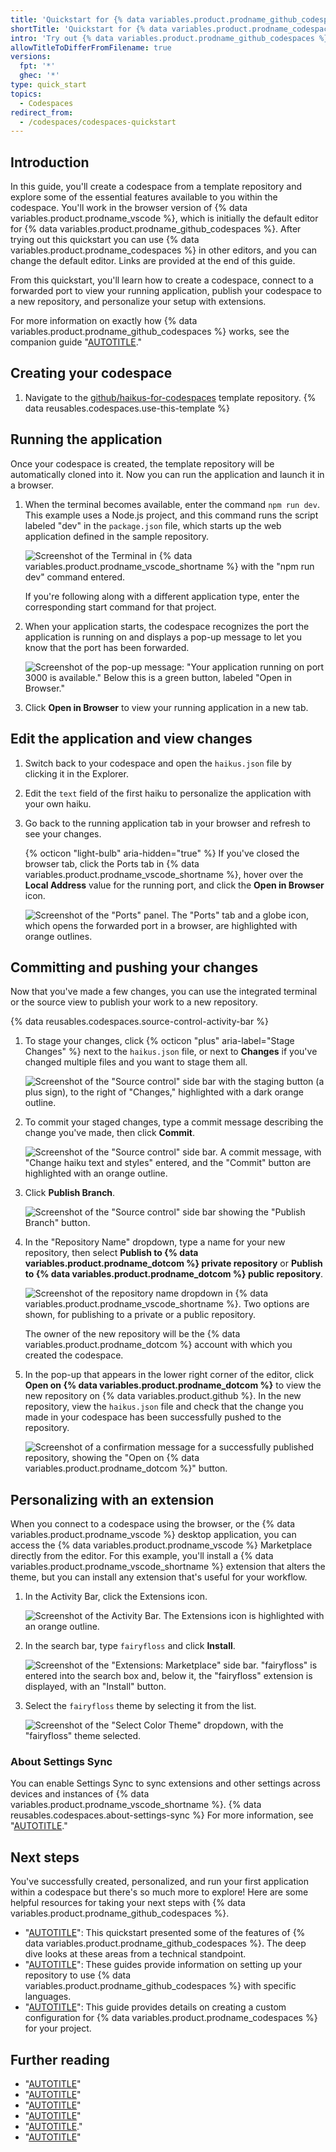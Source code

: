 ```yaml
---
title: 'Quickstart for {% data variables.product.prodname_github_codespaces %}'
shortTitle: 'Quickstart for {% data variables.product.prodname_codespaces %}'
intro: 'Try out {% data variables.product.prodname_github_codespaces %} in 5 minutes.'
allowTitleToDifferFromFilename: true
versions:
  fpt: '*'
  ghec: '*'
type: quick_start
topics:
  - Codespaces
redirect_from:
  - /codespaces/codespaces-quickstart
---
```


## Introduction

In this guide, you'll create a codespace from a template repository and explore some of the essential features available to you within the codespace. You'll work in the browser version of {% data variables.product.prodname_vscode %}, which is initially the default editor for {% data variables.product.prodname_github_codespaces %}. After trying out this quickstart you can use {% data variables.product.prodname_codespaces %} in other editors, and you can change the default editor. Links are provided at the end of this guide.

From this quickstart, you'll learn how to create a codespace, connect to a forwarded port to view your running application, publish your codespace to a new repository, and personalize your setup with extensions.

For more information on exactly how {% data variables.product.prodname_github_codespaces %} works, see the companion guide "[AUTOTITLE](/codespaces/getting-started/deep-dive)."

## Creating your codespace

1. Navigate to the [github/haikus-for-codespaces](https://github.com/github/haikus-for-codespaces) template repository.
{% data reusables.codespaces.use-this-template %}

## Running the application

Once your codespace is created, the template repository will be automatically cloned into it. Now you can run the application and launch it in a browser.

1. When the terminal becomes available, enter the command `npm run dev`. This example uses a Node.js project, and this command runs the script labeled "dev" in the `package.json` file, which starts up the web application defined in the sample repository.

   ![Screenshot of the Terminal in {% data variables.product.prodname_vscode_shortname %} with the "npm run dev" command entered.](/assets/images/help/codespaces/codespaces-npm-run-dev.png)

   If you're following along with a different application type, enter the corresponding start command for that project.

1. When your application starts, the codespace recognizes the port the application is running on and displays a pop-up message to let you know that the port has been forwarded.

   ![Screenshot of the pop-up message: "Your application running on port 3000 is available." Below this is a green button, labeled "Open in Browser."](/assets/images/help/codespaces/quickstart-port-toast.png)

1. Click **Open in Browser** to view your running application in a new tab.

## Edit the application and view changes

1. Switch back to your codespace and open the `haikus.json` file by clicking it in the Explorer.

1. Edit the `text` field of the first haiku to personalize the application with your own haiku.

1. Go back to the running application tab in your browser and refresh to see your changes.

   {% octicon "light-bulb" aria-hidden="true" %} If you've closed the browser tab, click the Ports tab in {% data variables.product.prodname_vscode_shortname %}, hover over the **Local Address** value for the running port, and click the **Open in Browser** icon.

   ![Screenshot of the "Ports" panel. The "Ports" tab and a globe icon, which opens the forwarded port in a browser, are highlighted with orange outlines.](/assets/images/help/codespaces/quickstart-forward-port.png)

## Committing and pushing your changes

Now that you've made a few changes, you can use the integrated terminal or the source view to publish your work to a new repository.

{% data reusables.codespaces.source-control-activity-bar %}
1. To stage your changes, click {% octicon "plus" aria-label="Stage Changes" %} next to the `haikus.json` file, or next to **Changes** if you've changed multiple files and you want to stage them all.

   ![Screenshot of the "Source control" side bar with the staging button (a plus sign), to the right of "Changes," highlighted with a dark orange outline.](/assets/images/help/codespaces/codespaces-commit-stage.png)

1. To commit your staged changes, type a commit message describing the change you've made, then click **Commit**.

   ![Screenshot of the "Source control" side bar. A commit message, with "Change haiku text and styles" entered, and the "Commit" button are highlighted with an orange outline.](/assets/images/help/codespaces/vscode-commit-button.png)

1. Click **Publish Branch**.

   ![Screenshot of the "Source control" side bar showing the "Publish Branch" button.](/assets/images/help/codespaces/vscode-publish-branch-button.png)

1. In the "Repository Name" dropdown, type a name for your new repository, then select **Publish to {% data variables.product.prodname_dotcom %}  private repository** or **Publish to {% data variables.product.prodname_dotcom %}  public repository**.

   ![Screenshot of the repository name dropdown in {% data variables.product.prodname_vscode_shortname %}. Two options are shown, for publishing to a private or a public repository.](/assets/images/help/codespaces/choose-new-repository.png)

   The owner of the new repository will be the {% data variables.product.prodname_dotcom %} account with which you created the codespace.
1. In the pop-up that appears in the lower right corner of the editor, click **Open on {% data variables.product.prodname_dotcom %}** to view the new repository on {% data variables.product.github %}. In the new repository, view the `haikus.json` file and check that the change you made in your codespace has been successfully pushed to the repository.

   ![Screenshot of a confirmation message for a successfully published repository, showing the "Open on {% data variables.product.prodname_dotcom %}" button.](/assets/images/help/codespaces/open-on-github.png)

## Personalizing with an extension

When you connect to a codespace using the browser, or the {% data variables.product.prodname_vscode %} desktop application, you can access the {% data variables.product.prodname_vscode %} Marketplace directly from the editor. For this example, you'll install a {% data variables.product.prodname_vscode_shortname %} extension that alters the theme, but you can install any extension that's useful for your workflow.

1. In the Activity Bar, click the Extensions icon.

   ![Screenshot of the Activity Bar. The Extensions icon is highlighted with an orange outline.](/assets/images/help/codespaces/extensions-activity-bar-icon.png)

1. In the search bar, type `fairyfloss` and click **Install**.

   ![Screenshot of the "Extensions: Marketplace" side bar. "fairyfloss" is entered into the search box and, below it, the "fairyfloss" extension is displayed, with an "Install" button.](/assets/images/help/codespaces/add-extension.png)

1. Select the `fairyfloss` theme by selecting it from the list.

   ![Screenshot of the "Select Color Theme" dropdown, with the "fairyfloss" theme selected.](/assets/images/help/codespaces/fairyfloss.png)

### About Settings Sync

You can enable Settings Sync to sync extensions and other settings across devices and instances of {% data variables.product.prodname_vscode_shortname %}. {% data reusables.codespaces.about-settings-sync %} For more information, see "[AUTOTITLE](/codespaces/setting-your-user-preferences/personalizing-github-codespaces-for-your-account#settings-sync)."

## Next steps

You've successfully created, personalized, and run your first application within a codespace but there's so much more to explore! Here are some helpful resources for taking your next steps with {% data variables.product.prodname_github_codespaces %}.

* "[AUTOTITLE](/codespaces/getting-started/deep-dive)": This quickstart presented some of the features of {% data variables.product.prodname_github_codespaces %}. The deep dive looks at these areas from a technical standpoint.
* "[AUTOTITLE](/codespaces/setting-up-your-project-for-codespaces/adding-a-dev-container-configuration)": These guides provide information on setting up your repository to use {% data variables.product.prodname_github_codespaces %} with specific languages.
* "[AUTOTITLE](/codespaces/setting-up-your-project-for-codespaces/adding-a-dev-container-configuration/introduction-to-dev-containers)": This guide provides details on creating a custom configuration for {% data variables.product.prodname_codespaces %} for your project.

## Further reading

* "[AUTOTITLE](/codespaces/managing-codespaces-for-your-organization/enabling-or-disabling-github-codespaces-for-your-organization)"
* "[AUTOTITLE](/codespaces/developing-in-a-codespace/using-github-codespaces-in-visual-studio-code)"
* "[AUTOTITLE](/codespaces/developing-in-a-codespace/using-github-codespaces-in-your-jetbrains-ide)"
* "[AUTOTITLE](/codespaces/developing-in-a-codespace/using-github-codespaces-with-github-cli)"
* "[AUTOTITLE](/codespaces/setting-your-user-preferences/setting-your-default-editor-for-github-codespaces)."
* "[AUTOTITLE](/codespaces/managing-codespaces-for-your-organization/managing-the-cost-of-github-codespaces-in-your-organization)"
